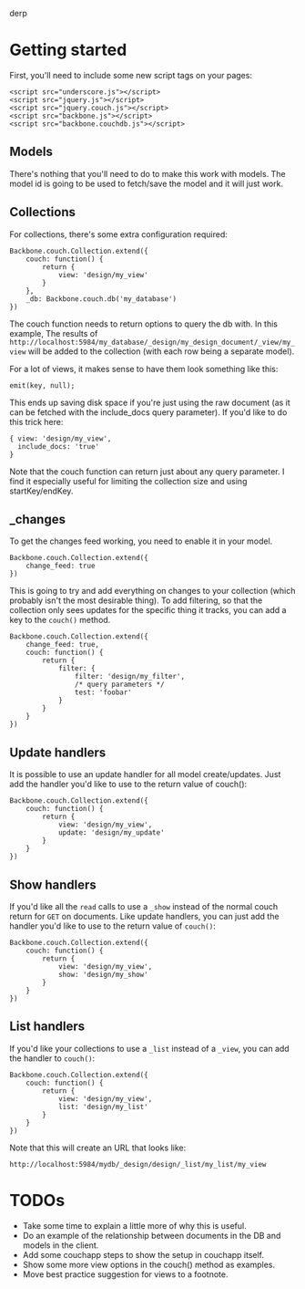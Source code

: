 derp

# Getting started

First, you'll need to include some new script tags on your pages:

    <script src="underscore.js"></script>
    <script src="jquery.js"></script>
    <script src="jquery.couch.js"></script>
    <script src="backbone.js"></script>
    <script src="backbone.couchdb.js"></script>

## Models

There's nothing that you'll need to do to make this work with models. The model
id is going to be used to fetch/save the model and it will just work.

## Collections

For collections, there's some extra configuration required:

    Backbone.couch.Collection.extend({
        couch: function() {
            return {
                view: 'design/my_view'
            }
        },
        _db: Backbone.couch.db('my_database')
    })

The couch function needs to return options to query the db with. In this
example, The results of
`http://localhost:5984/my_database/_design/my_design_document/_view/my_view`
will be added to the collection (with each row being a separate model).

For a lot of views, it makes sense to have them look something like this:

    emit(key, null);

This ends up saving disk space if you're just using the raw document (as it can
be fetched with the include_docs query parameter). If you'd like to do this
trick here:

    { view: 'design/my_view',
      include_docs: 'true'
    }

Note that the couch function can return just about any query parameter. I find
it especially useful for limiting the collection size and using startKey/endKey.

## _changes

To get the changes feed working, you need to enable it in your model.

    Backbone.couch.Collection.extend({
        change_feed: true
    })

This is going to try and add everything on changes to your collection (which
probably isn't the most desirable thing). To add filtering, so that the
collection only sees updates for the specific thing it tracks, you can add a
key to the `couch()` method.

    Backbone.couch.Collection.extend({
        change_feed: true,
        couch: function() {
            return {
                filter: {
                    filter: 'design/my_filter',
                    /* query parameters */
                    test: 'foobar'
                }
            }
        }
    })

## Update handlers

It is possible to use an update handler for all model create/updates. Just add
the handler you'd like to use to the return value of couch():

    Backbone.couch.Collection.extend({
        couch: function() {
            return {
                view: 'design/my_view',
                update: 'design/my_update'
            }
        }
    })

## Show handlers

If you'd like all the `read` calls to use a `_show` instead of the normal couch
return for `GET` on documents. Like update handlers, you can just add the
handler you'd like to use to the return value of `couch()`:

    Backbone.couch.Collection.extend({
        couch: function() {
            return {
                view: 'design/my_view',
                show: 'design/my_show'
            }
        }
    })

## List handlers

If you'd like your collections to use a `_list` instead of a `_view`, you can
add the handler to `couch()`:

    Backbone.couch.Collection.extend({
        couch: function() {
            return {
                view: 'design/my_view',
                list: 'design/my_list'
            }
        }
    })

Note that this will create an URL that looks like:

    http://localhost:5984/mydb/_design/design/_list/my_list/my_view

# TODOs

- Take some time to explain a little more of why this is useful.
- Do an example of the relationship between documents in the DB and models in
  the client.
- Add some couchapp steps to show the setup in couchapp itself.
- Show some more view options in the couch() method as examples.
- Move best practice suggestion for views to a footnote.
